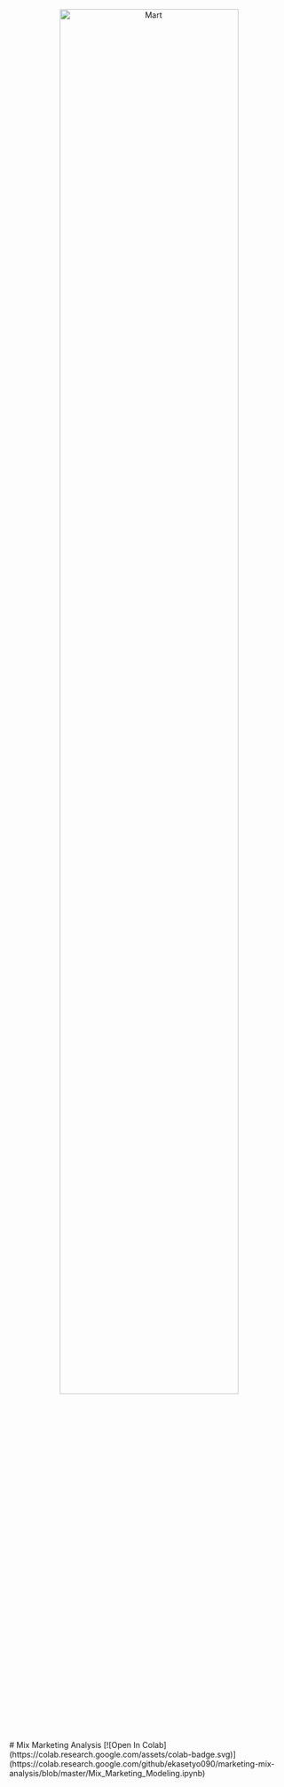 <center>
    <img src="https://www.humaniora.id/wp-content/uploads/2023/04/marketing-dan-sales.jpeg" alt="Mart" width="80%">
</center>
# Mix Marketing Analysis
[![Open In Colab](https://colab.research.google.com/assets/colab-badge.svg)](https://colab.research.google.com/github/ekasetyo090/marketing-mix-analysis/blob/master/Mix_Marketing_Modeling.ipynb)
